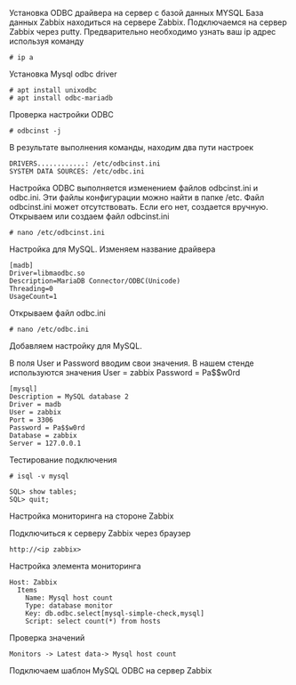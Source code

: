 
Установка ODBC драйвера на сервер c базой данных MYSQL
База данных Zabbix находиться на сервере Zabbix.
Подключаемся на сервер Zabbix через putty.
Предварительно необходимо узнать ваш ip адрес используя команду

```
# ip a
```

Установка Mysql odbc driver

```
# apt install unixodbc
# apt install odbc-mariadb

```

Проверка настройки ODBC

```
# odbcinst -j
```
В результате выполнения команды, находим два пути настроек
```
DRIVERS............: /etc/odbcinst.ini
SYSTEM DATA SOURCES: /etc/odbc.ini
```
Настройка ODBC выполняется изменением файлов odbcinst.ini и odbc.ini. 
Эти файлы конфигурации можно найти в папке /etc. 
Файл odbcinst.ini может отсутствовать. Если его нет, создается вручную.
Открываем или создаем файл odbcinst.ini
```
# nano /etc/odbcinst.ini
```
Настройка для MySQL. Изменяем название драйвера
```
[madb]
Driver=libmaodbc.so
Description=MariaDB Connector/ODBC(Unicode)
Threading=0
UsageCount=1
```
Открываем файл odbc.ini
```
# nano /etc/odbc.ini
```
Добавляем настройку для MySQL.

В поля User и Password вводим свои значения.
В нашем стенде используются значения 
User = zabbix
Password = Pa$$w0rd
```
[mysql]                       
Description = MySQL database 2                 
Driver = madb                                
User = zabbix                                    
Port = 3306                                    
Password = Pa$$w0rd                           
Database = zabbix                             
Server = 127.0.0.1

```
Тестирование подключения 
```
# isql -v mysql
```
```
SQL> show tables;
SQL> quit;
```

Настройка мониторинга на стороне Zabbix

Подключиться к серверу Zabbix через браузер
```
http://<ip zabbix>
```
Настройка элемента мониторинга
```
Host: Zabbix
  Items
    Name: Mysql host count
    Type: database monitor
    Key: db.odbc.select[mysql-simple-check,mysql]
    Script: select count(*) from hosts
```
Проверка значений 
```
Monitors -> Latest data-> Mysql host count
```

Подключаем шаблон MySQL ODBC на сервер Zabbix
